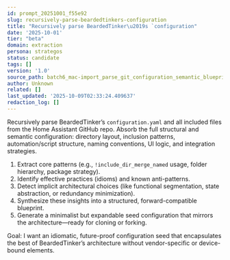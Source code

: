 ```yaml
---
id: prompt_20251001_f55e92
slug: recursively-parse-beardedtinkers-configuration
title: "Recursively parse BeardedTinker\u2019s `configuration"
date: '2025-10-01'
tier: "beta"
domain: extraction
persona: strategos
status: candidate
tags: []
version: '1.0'
source_path: batch6_mac-import_parse_git_configuration_semantic_blueprint.md
author: Unknown
related: []
last_updated: '2025-10-09T02:33:24.409637'
redaction_log: []
---
```


Recursively parse BeardedTinker’s `configuration.yaml` and all included files from the Home Assistant GitHub repo. Absorb the full structural and semantic configuration: directory layout, inclusion patterns, automation/script structure, naming conventions, UI logic, and integration strategies.

1. Extract core patterns (e.g., `!include_dir_merge_named` usage, folder hierarchy, package strategy).
2. Identify effective practices (idioms) and known anti-patterns.
3. Detect implicit architectural choices (like functional segmentation, state abstraction, or redundancy minimization).
4. Synthesize these insights into a structured, forward-compatible blueprint.
5. Generate a minimalist but expandable seed configuration that mirrors the architecture—ready for cloning or forking.

Goal: I want an idiomatic, future-proof configuration seed that encapsulates the best of BeardedTinker’s architecture without vendor-specific or device-bound elements.

